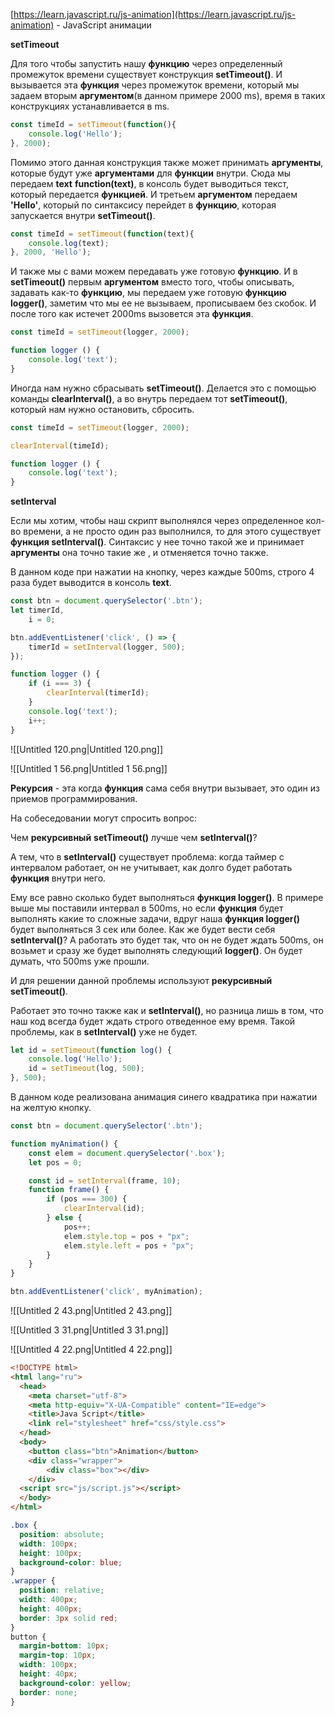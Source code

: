 [https://learn.javascript.ru/js-animation](https://learn.javascript.ru/js-animation) - JavaScript анимации

  

**setTimeout**

Для того чтобы запустить нашу **функцию** через определенный промежуток времени существует конструкция **setTimeout()**. И вызывается эта **функция** через промежуток времени, который мы задаем вторым **аргументом**(в данном примере 2000 ms), время в таких конструкциях устанавливается в ms.

```JavaScript
const timeId = setTimeout(function(){
    console.log('Hello');
}, 2000);
```

Помимо этого данная конструкция также может принимать **аргументы**, которые будут уже **аргументами** для **функции** внутри. Сюда мы передаем **text** **function(text)**, в консоль будет выводиться текст, который передается **функцией**. И третьем **аргументом** передаем **'Hello'**, который по синтаксису перейдет в **функцию**, которая запускается внутри **setTimeout()**.

```JavaScript
const timeId = setTimeout(function(text){
    console.log(text);
}, 2000, 'Hello');
```

И также мы с вами можем передавать уже готовую **функцию**. И в **setTimeout()** первым **аргументом** вместо того, чтобы описывать, задавать как-то **функцию**, мы передаем уже готовую **функцию** **logger()**, заметим что мы ее не вызываем, прописываем без скобок. И после того как истечет 2000ms вызовется эта **функция**.

```JavaScript
const timeId = setTimeout(logger, 2000);

function logger () {
    console.log('text');
}
```

Иногда нам нужно сбрасывать **setTimeout()**. Делается это с помощью команды **clearInterval()**, а во внутрь передаем тот **setTimeout()**, который нам нужно остановить, сбросить.

```JavaScript
const timeId = setTimeout(logger, 2000);

clearInterval(timeId);

function logger () {
    console.log('text');
}
```

  

**setInterval**

Если мы хотим, чтобы наш скрипт выполнялся через определенное кол-во времени, а не просто один раз выполнился, то для этого существует **функция setInterval()**. Синтаксис у нее точно такой же и принимает **аргументы** она точно такие же , и отменяется точно также.

В данном коде при нажатии на кнопку, через каждые 500ms, строго 4 раза будет выводится в консоль **text**.

```JavaScript
const btn = document.querySelector('.btn');
let timerId,
    i = 0;

btn.addEventListener('click', () => {
    timerId = setInterval(logger, 500);
});

function logger () {
    if (i === 3) {
        clearInterval(timerId);
    }
    console.log('text');
    i++;
}
```

![[Untitled 120.png|Untitled 120.png]]

![[Untitled 1 56.png|Untitled 1 56.png]]

**Рекурсия** - эта когда **функция** сама себя внутри вызывает, это один из приемов программирования.

На собеседовании могут спросить вопрос:

Чем **рекурсивный** **setTimeout()** лучше чем **setInterval()**?

А тем, что в **setInterval()** существует проблема: когда таймер с интервалом работает, он не учитывает, как долго будет работать **функция** внутри него.

Ему все равно сколько будет выполняться **функция logger()**. В примере выше мы поставили интервал в 500ms, но если **функция** будет выполнять какие то сложные задачи, вдруг наша **функция logger()** будет выполняться 3 сек или более. Как же будет вести себя **setInterval()**? А работать это будет так, что он не будет ждать 500ms, он возьмет и сразу же будет выполнять следующий **logger()**. Он будет думать, что 500ms уже прошли.

И для решении данной проблемы используют **рекурсивный setTimeout()**.

Работает это точно также как и **setInterval()**, но разница лишь в том, что наш код всегда будет ждать строго отведенное ему время. Такой проблемы, как в **setInterval()** уже не будет.

```JavaScript
let id = setTimeout(function log() {
    console.log('Hello');
    id = setTimeout(log, 500);
}, 500);
```

В данном коде реализована анимация синего квадратика при нажатии на желтую кнопку.

```JavaScript
const btn = document.querySelector('.btn');

function myAnimation() {
    const elem = document.querySelector('.box');
    let pos = 0;

    const id = setInterval(frame, 10);
    function frame() {
        if (pos === 300) {
            clearInterval(id);
        } else {
            pos++;
            elem.style.top = pos + "px";
            elem.style.left = pos + "px";
        }
    }
}

btn.addEventListener('click', myAnimation);
```

![[Untitled 2 43.png|Untitled 2 43.png]]

![[Untitled 3 31.png|Untitled 3 31.png]]

![[Untitled 4 22.png|Untitled 4 22.png]]

```HTML
<!DOCTYPE html>
<html lang="ru">
  <head>
    <meta charset="utf-8">
    <meta http-equiv="X-UA-Compatible" content="IE=edge">
    <title>Java Script</title>
    <link rel="stylesheet" href="css/style.css">
  </head>
  <body>
    <button class="btn">Animation</button>
    <div class="wrapper">
        <div class="box"></div>
    </div>
  <script src="js/script.js"></script>
  </body>
</html>
```

```CSS
.box {
  position: absolute;
  width: 100px;
  height: 100px;
  background-color: blue;
}
.wrapper {
  position: relative;
  width: 400px;
  height: 400px;
  border: 3px solid red;
}
button {
  margin-bottom: 10px;
  margin-top: 10px;
  width: 100px;
  height: 40px;
  background-color: yellow;
  border: none;
}
```